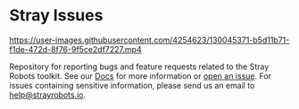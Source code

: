 # Stray Issues

https://user-images.githubusercontent.com/4254623/130045371-b5d11b71-f1de-472d-8f76-9f5ce2df7227.mp4

Repository for reporting bugs and feature requests related to the Stray Robots toolkit. See our [Docs](https://docs.strayrobots.io/installing/index.html) for more information or [open an issue](https://github.com/StrayRobots/issues/issues/new/choose). For issues containing sensitive information, please send us an email to [help@strayrobots.io](mailto:help@strayrobots.io?subject=Stray%20Help%20-%20Your%20Issue).
